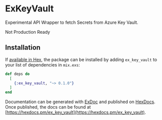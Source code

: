# ExKeyVault

Experimental API Wrapper to fetch Secrets from Azure Key Vault.

Not Production Ready


## Installation

If [available in Hex](https://hex.pm/docs/publish), the package can be installed
by adding `ex_key_vault` to your list of dependencies in `mix.exs`:

```elixir
def deps do
  [
    {:ex_key_vault, "~> 0.1.0"}
  ]
end
```

Documentation can be generated with [ExDoc](https://github.com/elixir-lang/ex_doc)
and published on [HexDocs](https://hexdocs.pm). Once published, the docs can
be found at [https://hexdocs.pm/ex_key_vault](https://hexdocs.pm/ex_key_vault).

